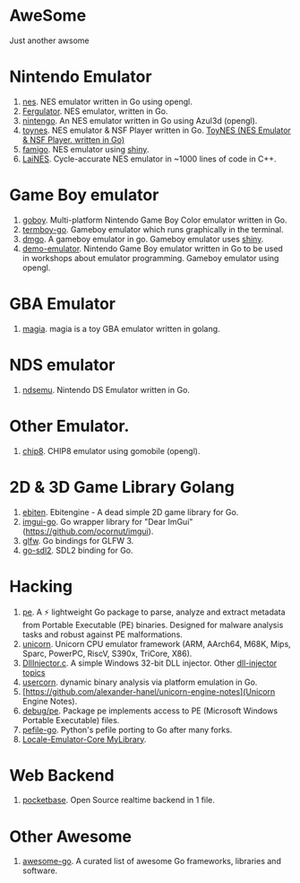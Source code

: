 # AweSome

Just another awsome

# Nintendo Emulator

1. [nes](https://github.com/fogleman/nes). NES emulator written in Go using opengl.
2. [Fergulator](https://github.com/scottferg/Fergulator). NES emulator, written in Go.
3. [nintengo](https://github.com/nwidger/nintengo). An NES emulator written in Go using Azul3d (opengl).
4. [toynes](https://github.com/kaishuu0123/toynes). NES emulator & NSF Player written in Go.
   [ToyNES (NES Emulator & NSF Player. written in Go)](https://www.reddit.com/r/EmuDev/comments/vmc9p2/toynes_nes_emulator_nsf_player_written_in_go/)
5. [famigo](https://github.com/theinternetftw/famigo). NES emulator using [shiny](https://pkg.go.dev/golang.org/x/exp/shiny).
6. [LaiNES](https://github.sre.pub/AndreaOrru/LaiNES). Cycle-accurate NES emulator in ~1000 lines of code in C++.

# Game Boy emulator

1. [goboy](https://github.com/Humpheh/goboy). Multi-platform Nintendo Game Boy Color emulator written in Go.
2. [termboy-go](https://github.com/dobyrch/termboy-go). Gameboy emulator which runs graphically in the terminal.
3. [dmgo](https://github.com/theinternetftw/dmgo). A gameboy emulator in go. Gameboy emulator 
   uses [shiny](https://pkg.go.dev/golang.org/x/exp/shiny).
4. [demo-emulator](https://github.com/drhelius/demo-emulator). Nintendo Game Boy emulator written in Go to be used 
   in workshops about emulator programming. Gameboy emulator using opengl.

# GBA Emulator

1. [magia](https://github.com/pokemium/magia). magia is a toy GBA emulator written in golang.
   
# NDS emulator

1. [ndsemu](https://github.com/rasky/ndsemu).  Nintendo DS Emulator written in Go.

# Other Emulator.

1. [chip8](https://github.com/bomer/chip8). CHIP8 emulator using gomobile (opengl).

# 2D & 3D Game Library Golang

1. [ebiten](https://github.com/hajimehoshi/ebiten). Ebitengine - A dead simple 2D game library for Go.
2. [imgui-go](https://github.com/inkyblackness/imgui-go). Go wrapper library for "Dear ImGui" (https://github.com/ocornut/imgui).
3. [glfw](https://github.com/go-gl/glfw). Go bindings for GLFW 3.
4. [go-sdl2](https://github.com/veandco/go-sdl2). SDL2 binding for Go.

# Hacking

1. [pe](https://github.com/saferwall/pe). A ⚡ lightweight Go package to parse, analyze and extract metadata from Portable Executable (PE) binaries.
   Designed for malware analysis tasks and robust against PE malformations.
2. [unicorn](https://pkg.go.dev/github.com/unicorn-engine/unicorn/bindings/go/unicorn). Unicorn CPU emulator framework (ARM, AArch64, M68K, Mips, Sparc, PowerPC, RiscV, S390x, TriCore, X86).
3. [DllInjector.c](https://gist.github.com/apsun/1adb6557a44ea8372e7cc27c3ad827ad). A simple Windows 32-bit DLL injector.
   Other [dll-injector topics](https://github.com/topics/dll-injector)
4. [usercorn](https://github.com/lunixbochs/usercorn). dynamic binary analysis via platform emulation in Go.
5. [https://github.com/alexander-hanel/unicorn-engine-notes](Unicorn Engine Notes).
6. [debug/pe](https://pkg.go.dev/debug/pe). Package pe implements access to PE (Microsoft Windows Portable Executable) files.
7. [pefile-go](https://github.com/willscott/pefile-go). Python's pefile porting to Go after many forks.
8. [Locale-Emulator-Core MyLibrary](https://github.com/xupefei/Locale-Emulator-Core/blob/master/LocaleEmulator/ml.cpp).

# Web Backend

1. [pocketbase](https://github.com/pocketbase/pocketbase). Open Source realtime backend in 1 file.

# Other Awesome

1. [awesome-go](https://github.com/avelino/awesome-go). A curated list of awesome Go frameworks, libraries and software.
